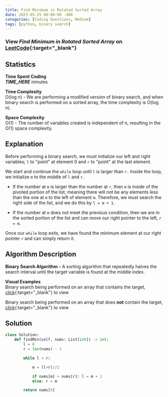 ```yaml
---
title: Find Minimum in Rotated Sorted Array
date: 2023-05-25 00:00:00 -400
categories: [Coding Questions, Medium]
tags: [python, binary search]
---
```



### View *Find Minimum in Rotated Sorted Array* on [LeetCode](https://leetcode.com/problems/find-minimum-in-rotated-sorted-array/){:target="_blank"}

## Statistics  

**Time Spent Coding**  
_____TIME_HERE_____ minutes

**Time Complexity**  
O(log n) - We are performing a modified version of binary search, and when binary search is performed on a sorted array, the time complexity is O(log n).

**Space Complexity**  
O(1) - The number of variables created is independent of n, resulting in the O(1) space complexity.

## Explanation
Before performing a binary search, we must initialize our left and right variables; `l` to "point" at element 0 and `r` to "point" at the last element.

We start and continue the `while` loop until `l` is larger than `r.` Inside the loop, we initialize `m` to the middle of `l` and `r`.

*   If the number at `m` is larger than the number at `r`, then `m` is inside of the pivoted portion of the list, meaning there will not be any elements less than the one at `m` to the left of element `m`. 
Therefore, we must search the right side of the list, and we do this by `l = m + 1`.

*   If the number at `m` does not meet the previous condition, then we are in the sorted portion of the list and can move our right pointer to the left, `r = m`.

Once our `while` loop exits, we have found the minimum element at our right pointer `r` and can simply return it.

## Algorithm Description

**Binary Search Algorithm -** A sorting algorithm that repeatedly halves the search interval until the target variable is found at the middle index.  

**Visual Examples**  
Binary search being performed on an array that contains the target, [click](https://ds1-iiith.vlabs.ac.in/exp/unsorted-arrays/binary-search/images/binary_search_stepwise.png){:target="_blank"} to view   

Binary search being performed on an array that does **not** contain the target, [click](https://storage.googleapis.com/algodailyrandomassets/tutorials-optimized/binarySearch1.png){:target="_blank"} to view 

## Solution  

```python
class Solution:
    def findMin(self, nums: List[int]) -> int:
        l = 0
        r = len(nums) - 1

        while l < r:

            m = (l+r)//2

            if nums[m] > nums[r]: l = m + 1
            else: r = m 

        return nums[r]
```
